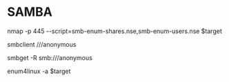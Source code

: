 # SAMBA

nmap -p 445 --script=smb-enum-shares.nse,smb-enum-users.nse $target

smbclient //<ip>/anonymous

smbget -R smb://<ip>/anonymous

  
enum4linux -a $target
